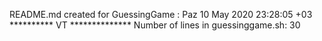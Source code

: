 README.md created for  GuessingGame :  Paz 10 May 2020 23:28:05 +03
********** VT  **************
Number of lines in guessinggame.sh: 30
